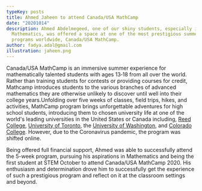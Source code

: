 ```yaml
---
typeKey: posts
title: Ahmed Jaheen to attend Canada/USA MathCamp
date: "20201014"
description: Ahmed Abdelmegeed, one of our shiny students, especially in
  Mathematics, was offered a space at one of the most prestigious summer
  programs worldwide, Canada/USA MathCamp.
author: fadya.adal@gmail.com
illustration: jaheen.png
---
```


Canada/USA MathCamp is an immersive summer experience for mathematically talented students with ages 13‑18 from all over the world. Rather than training students for contests or providing courses for credit, Mathcamp introduces students to the various branches of advanced mathematics they are otherwise unlikely to discover until well into their college years.​Unfolding over five weeks of classes, field trips, hikes, and activities, MathCamp program brings unforgettable adventures for high school students, introducing them to chosen university life at one of the world's leading universities in the United States or Canada including, [Reed College](https://en.wikipedia.org/wiki/Reed_College), [University of Toronto](https://en.wikipedia.org/wiki/University_of_Toronto), the [University of Washington](https://en.wikipedia.org/wiki/University_of_Washington), and [Colorado College](https://en.wikipedia.org/wiki/Colorado_College). However, due to the Coronavirus pandemic, the program was shifted online.

Being offered full financial support, Ahmed was able to successfully attend the 5-week program, pursuing his aspirations in Mathematics and being the first student at STEM October to attend Canada/USA MathCamp 2020. His enthusiasm and determination drove him to successfully get the experience of such a prestigious program and reflect on it at the classroom settings and beyond.
